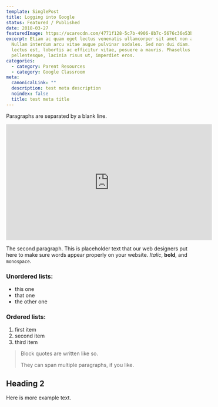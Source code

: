 ```yaml
---
template: SinglePost
title: Logging into Google
status: Featured / Published
date: 2018-03-27
featuredImage: https://ucarecdn.com/4771f128-5c7b-4906-8b7c-5676c36e53b9/
excerpt: Etiam ac quam eget lectus venenatis ullamcorper sit amet non arcu.
  Nullam interdum arcu vitae augue pulvinar sodales. Sed non dui diam. Quisque
  lectus est, lobortis ac efficitur vitae, posuere a mauris. Phasellus ac dui
  pellentesque, lacinia risus ut, imperdiet eros.
categories:
  - category: Parent Resources
  - category: Google Classroom
meta:
  canonicalLink: ""
  description: test meta description
  noindex: false
  title: test meta title
---
```

Paragraphs are separated by a blank line.

<iframe width="560" height="315" src="https://www.youtube.com/watch?v=E40UEoa19As" frameborder="0" allow="accelerometer; autoplay; encrypted-media; gyroscope; picture-in-picture" allowfullscreen></iframe>

The second paragraph. This is placeholder text that our web designers put here to make sure words appear properly on your website. *Italic*, **bold**, and `monospace`.

### Unordered lists:

* this one
* that one
* the other one

### Ordered lists:

1. first item
2. second item
3. third item

> Block quotes are written like so.
>
> They can span multiple paragraphs,
> if you like.

## Heading 2
Here is more example text.